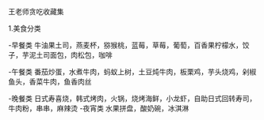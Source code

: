 王老师贪吃收藏集

1.美食分类


-早餐类
牛油果土司，燕麦杯，猕猴桃，蓝莓，草莓，葡萄，百香果柠檬水，饺子，芋泥土司面包，肉松包，咖啡


-午餐类
番茄炒蛋，水煮牛肉，蚂蚁上树，土豆炖牛肉，板栗鸡，芋头烧鸡，剁椒鱼头，香菜牛肉，鱼香肉丝


-晚餐类
日式寿喜烧，韩式烤肉，火锅，烧烤海鲜，小龙虾，自助日式回转寿司，牛肉粉，串串，麻辣烫
-夜宵类
水果拼盘，酸奶碗，冰淇淋
